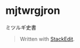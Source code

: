 # mjtwrgjron

ミツルギ史書


> Written with [StackEdit](https://stackedit.io/).
<!--stackedit_data:
eyJoaXN0b3J5IjpbMjE3NzU4ODczXX0=
-->